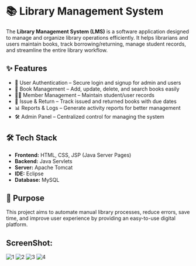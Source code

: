 # 📚 Library Management System  

The **Library Management System (LMS)** is a software application designed to manage and organize library operations efficiently. It helps librarians and users maintain books, track borrowing/returning, manage student records, and streamline the entire library workflow.  

## ✨ Features  
- 🔑 User Authentication – Secure login and signup for admin and users  
- 📖 Book Management – Add, update, delete, and search books easily  
- 👩‍🎓 Member Management – Maintain student/user records  
- 🔄 Issue & Return – Track issued and returned books with due dates  
- 📊 Reports & Logs – Generate activity reports for better management  
- 🛠️ Admin Panel – Centralized control for managing the system  

## 🛠️ Tech Stack  
- **Frontend:** HTML, CSS, JSP (Java Server Pages)  
- **Backend:** Java Servlets  
- **Server:** Apache Tomcat  
- **IDE:** Eclipse  
- **Database:** MySQL

## 🎯 Purpose  
This project aims to automate manual library processes, reduce errors, save time, and improve user experience by providing an easy-to-use digital platform.  

## ScreenShot:
![1](https://user-images.githubusercontent.com/127926720/225371340-3d3730f3-2151-4907-a539-4922633c82f7.jpeg)
![2](https://user-images.githubusercontent.com/127926720/225371345-49ca40de-900a-4150-aca6-b6229862c62b.jpeg)
![3](https://user-images.githubusercontent.com/127926720/225371351-d96176a3-fa46-4e29-a4de-9eb9ac45001a.jpeg)
![4](https://user-images.githubusercontent.com/127926720/225371328-28ae708a-524c-4562-8360-9f70a0acd629.jpeg)
